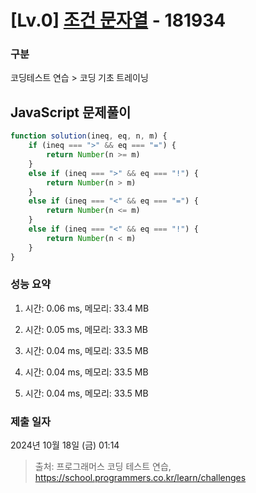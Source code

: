 # [Lv.0] [조건 문자열](https://school.programmers.co.kr/learn/courses/30/lessons/181934?language=javascript) - 181934 

### 구분

코딩테스트 연습 > 코딩 기초 트레이닝

## JavaScript 문제풀이

```js
function solution(ineq, eq, n, m) {
    if (ineq === ">" && eq === "=") {
        return Number(n >= m)
    }    
    else if (ineq === ">" && eq === "!") {
        return Number(n > m)
    }
    else if (ineq === "<" && eq === "=") {
        return Number(n <= m)
    }    
    else if (ineq === "<" && eq === "!") {
        return Number(n < m)
    }
}
```

### 성능 요약

1. 시간: 0.06 ms, 메모리: 33.4 MB

2. 시간: 0.05 ms, 메모리: 33.3 MB
3. 시간: 0.04 ms, 메모리: 33.5 MB
4. 시간: 0.04 ms, 메모리: 33.5 MB
5. 시간: 0.04 ms, 메모리: 33.5 MB

### 제출 일자

2024년 10월 18일 (금) 01:14

> 출처: 프로그래머스 코딩 테스트 연습, https://school.programmers.co.kr/learn/challenges